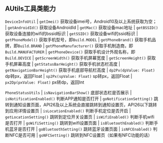## AUtils工具类能力

`DeviceInfoUtil`
    | `getImei()` 获取设备imei号，Android10及以上系统获取为空；
    | `getAndroidId()` 获取设备AndroidId
    | `getMac()` 获取设备mac地址
    | `getBSSID()` 获取设备连接的wifi的bssid标识
    | `getSSID()` 获取设备wifi的ssid标识
    | `getPhoneModel()` 获取手机型号，即`Build.MODEL`
    | `getPhoneBrand()` 获取手机品牌，即`Build.BRAND`
    | `getPhoneManufacturer()` 获取手机制造商，即`Build.MANUFACTURER`
    | `getPhoneDevice()` 获取手机设计外观名称，即`Build.DEVICE`
    | `getScreenWidth()` 获取手机屏幕宽度
    | `getScreenHeight()` 获取手机屏幕高度
    | `getStatusBarHeight()` 获取手机状态栏高度
    | `getNavigationBarHeight()` 获取手机底部导航栏高度
    | `dp2Px(dpValue: Float)` dp转px，返回Float
    | `sp2Px(spValue: Float)` sp转px，返回Float
    | `px2Dp(pxValue: Float)` px转dp，返回Int

`PhoneStatusUtils`
    | `isNavigationBarShow()` 底部状态栏是否展示
    | `isNotificationEnabled()` 判断APP通知是否打开
    | `goNotificationSetting()` 跳转到通知设置页面，API26及以上系统会直接跳转到通知设置页，API26以下跳转到应用详情设置页
    | `isLocationEnabled()` 判断手机定位是否开启
    | `getLocationSetting()` 跳转到定位开关设置页
    | `isWifiEnabled()` 判断手机wifi是否打开
    | `goWifiSetting()` 跳转到wifi设置页面
    | `isBluetoothEnabled()` 判断手机蓝牙是否打开
    | `goBluetoothSetting()` 跳转蓝牙设置页面
    | `isNFCEnabled()` 判断NFC是否可用
    | `goNFCSetting()` 跳转到NFC设置页（如果有NFC功能的话）
